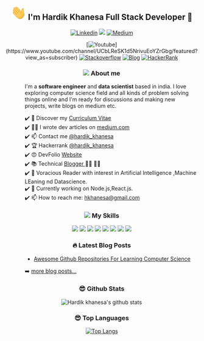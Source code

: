 <h2 align='center'><img src="https://github.com/Hardikkhanesa/Hardikkhanesa/blob/master/assets/wave.gif" width="40px"> I'm Hardik Khanesa Full Stack Developer 🐍</h2>

<div align='center'>

[![Linkedin](https://img.shields.io/badge/linkedin-%230077B5.svg?&style=for-the-badge&logo=linkedin&logoColor=white)](https://www.linkedin.com/in/hardik-khanesa/)
<a href="https://twitter.com/hardik_khanesa"><img src="https://img.shields.io/badge/twitter-%231DA1F2.svg?&style=for-the-badge&logo=twitter&logoColor=white" /></a> 
[![Medium](https://img.shields.io/badge/medium-%2312100E.svg?&style=for-the-badge&logo=medium&logoColor=white)](https://medium.com/@hardikkhanesa)
<!-- [![HackerNoon](https://img.shields.io/badge/Hacker%20Noon-%23239120.svg?&style=for-the-badge&logo=hackernoon&logoColor=white)](https://hackernoon.com/u/) -->
[![Youtube](https://img.shields.io/badge/youtube-%23FF0000.svg?&style=for-the-badge&logo=youtube&logoColor=white")](https://www.youtube.com/channel/UCbLReSK1d5NrivuEoYZrGbg/featured?view_as=subscriber)
[![Stackoverflow](https://img.shields.io/badge/Stack%20Overflow-%23FF5722.svg?&style=for-the-badge&logo=stackoverflow&logoColor=white)](https://stackoverflow.com/users/7575246/hardik-khanesa)
[![Blog](https://img.shields.io/badge/Blog-Personal%20blog-blue)](http://hardikkhanesa.me/blog)
[![HackerRank](https://img.shields.io/badge/HackerRank-%23239120.svg?&style=for-the-badge&logo=hackerrank&logoColor=white)](https://www.hackerrank.com/hardik_khanesa?hr_r=1)

</div>


<h3 align='center'><img src="https://media.giphy.com/media/VgCDAzcKvsR6OM0uWg/giphy.gif" width="50" draggable="false" >  About me 
</h3>

<div style='padding-left: 50px'>


I'm a __software engineer__ and __data scientist__ based in india. I love exploring computer science field and all kinds of problem solving things online and I'm ready for discussions and making new projects, write blogs on medium etc.

<!--* 💼 Currently working at [Seald](https://www.seald.io) <br/>-->
✔️ 🔖 Discover my [Curriculum Vitae](https://www.slideshare.net/Hardikkhanesa/hardik-khanesa-resume20052020/Hardikkhanesa/hardik-khanesa-resume20052020)<br/>
✔️  ✍🏻 I wrote dev articles on [medium.com](https://medium.com/@hardikkhanesa)<br/>
✔️ 📫 Contact me [@hardik_khanesa](https://twitter.com/hardik_khanesa)<br/>
✔️ 🏆 Hackerrank [@hardik_khanesa](https://www.hackerrank.com/hardik_khanesa)<br/>
✔️  😍 DevFolio [Website](https://hardikkhanesa.github.io/#/)<br/>
✔️ 📚 Technical <a href="http://hardikkhanesa.me/blog"> Blogger </a> 👨‍💻 👨‍🎓   <br/>
✔️ 🤖 Voracious Reader with interest in Artificial Intelligence ,Machine LEaning nd Datascience.   <br/>
✔️ 🔭 Currently working on Node.js,React.js.<br/>
✔️ 📫 How to reach me:  hkhanesa@gmail.com   <br/>

</div>


<div align='center'>

<!-- My Skills -->
<h3> <img src="https://media.giphy.com/media/WUlplcMpOCEmTGBtBW/giphy.gif" width="50"> My Skills </h3>     

<img src="https://img.shields.io/badge/python-%233776AB.svg?&style=flat-square&logo=python&logoColor=white" width=80px/>
<img src="https://img.shields.io/badge/javascript%20-%23323330.svg?&style=for-the-badge&logo=javascript&logoColor=%23F7DF1E" width= 110px/>
<img src="https://img.shields.io/badge/bootstrap%20-%23563D7C.svg?&style=for-the-badge&logo=bootstrap&logoColor=white" width=100px/>
<img src="https://img.shields.io/badge/postgresql-%2300f.svg?&style=for-the-badge&logo=postgresql&logoColor=white" width=110px/>
<img src="https://img.shields.io/badge/html5%20-%23E34F26.svg?&style=for-the-badge&logo=html5&logoColor=white" width=80px/>
<img src="https://img.shields.io/badge/css3%20-%231572B6.svg?&style=for-the-badge&logo=css3&logoColor=white" width=70px/>
<img src="https://img.shields.io/badge/node.js%20-%2343853D.svg?&style=for-the-badge&logo=node.js&logoColor=white" width=90px>
<img src="https://img.shields.io/badge/React.js%20-%231572B6.svg?&style=for-the-badge&logo=react.js&logoColor=red" width=80px>

</div> 


<div align='center'>

### 🔥 Latest Blog Posts

</div>

<div style="padding-left: 50px">

<!-- BLOG-POST-LIST:START -->
- [Awesome Github Repositories For Learning Computer Science](https://dev.to/hardik_khanesa/awesome-github-repositories-for-learning-computer-science-jl3)
<!-- BLOG-POST-LIST:END -->

➡️ [more blog posts...](http://hardikkhanesa.me/blog/)

</div>

<div align='center'>

### 😎 Github Stats 


![Hardik khanesa's github stats](https://github-readme-stats.vercel.app/api?username=Hardikkhanesa&count_private=true&show_icons=true&theme=graywhite&line_height=27)

</div>

<div align='center'>

### 😎 Top Languages 


[![Top Langs](https://github-readme-stats.vercel.app/api/top-langs/?username=Hardikkhanesa&langs_count=8)](https://github.com/Hardikkhanesa/github-readme-stats)

</div>
<!--![Visitors](https://visitor-badge.glitch.me/badge?page_id=Hardikkhanesa.Hardikkhanesa)-->
<!-- I have used https://hits.dwyl.com/ for hits-->
<!-- [![HitCount](http://hits.dwyl.com/Hardikkhanesa/Hardikkhanesa.svg)](http://hits.dwyl.com/Hardikkhanesa/Hardikkhanesa) -->
<!-- Visit Count

![Visitor Count](https://profile-counter.glitch.me/Hardikkhanesa/count.svg) -->
